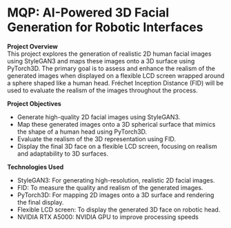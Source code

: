 # MQP: AI-Powered 3D Facial Generation for Robotic Interfaces
__Project Overview__  
This project explores the generation of realistic 2D human facial images using StyleGAN3 and maps these images onto a 3D surface using PyTorch3D. The primary goal is to assess and enhance the realism of the generated images when displayed on a flexible LCD screen wrapped around a sphere shaped like a human head. Fréchet Inception Distance (FID) will be used to evaluate the realism of the images throughout the process.

__Project Objectives__    
 - Generate high-quality 2D facial images using StyleGAN3.  
 - Map these generated images onto a 3D spherical surface that mimics the shape of a human head using PyTorch3D.  
 - Evaluate the realism of the 3D representation using FID.  
 - Display the final 3D face on a flexible LCD screen, focusing on realism and adaptability to 3D surfaces.

__Technologies Used__    
 - StyleGAN3: For generating high-resolution, realistic 2D facial images.  
 - FID: To measure the quality and realism of the generated images.  
 - PyTorch3D: For mapping 2D images onto a 3D surface and rendering the final display.  
 - Flexible LCD screen: To display the generated 3D face on robotic head.
 - NVIDIA RTX A5000: NVIDIA GPU to improve processing speeds 

